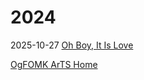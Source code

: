 # 2024

2025-10-27 [Oh Boy, It Is Love](././2025-10-27-OH-BOY-It-IS-LOVE.md)

[OgFOMK ArTS Home](https://ogfomk.com)
